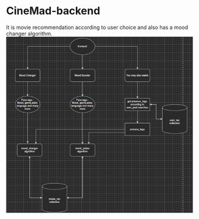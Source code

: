 # CineMad-backend
It is movie recommendation according to user choice and also has a mood changer algorithm.
![highLevelFlow](/images/high-level-dfd.png)
